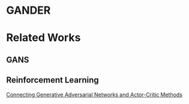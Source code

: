 # GANDER

# Related Works
## GANS

## Reinforcement Learning
[Connecting Generative Adversarial Networks and Actor-Critic Methods](https://arxiv.org/abs/1610.01945)
